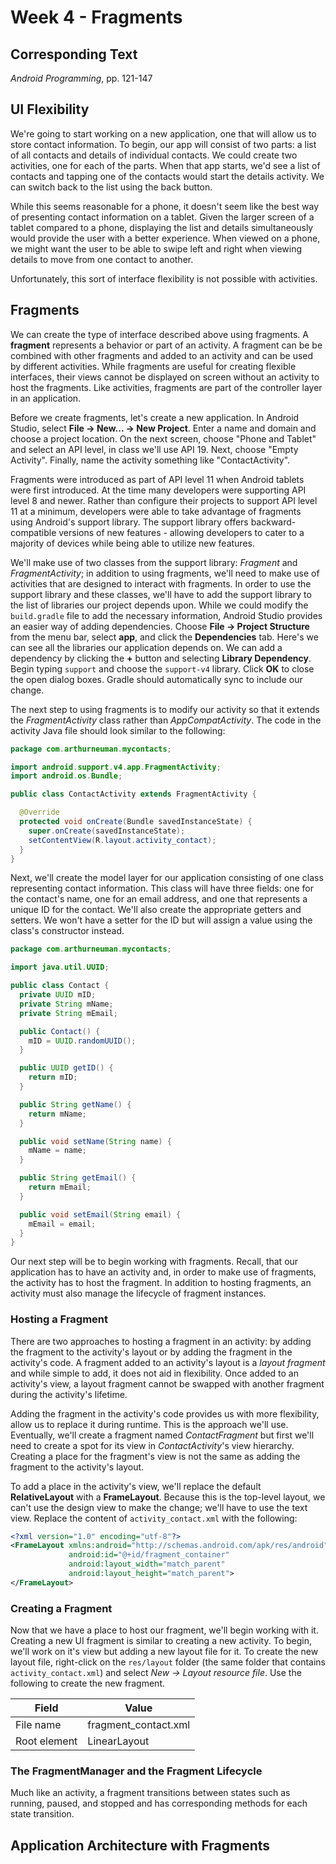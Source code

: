 # Week 4 - Fragments

## Corresponding Text
*Android Programming*, pp. 121-147


## UI Flexibility
We're going to start working on a new application, one that will allow us to
store contact information. To begin, our app will consist of two parts: a
list of all contacts and details of individual contacts. We could create two
activities, one for each of the parts. When that app starts, we'd see a list
of contacts and tapping one of the contacts would start the details activity.
We can switch back to the list using the back button. 

While this seems reasonable for a phone, it doesn't seem like the best way
of presenting contact information on a tablet. Given the larger screen of a
tablet compared to a phone, displaying the list and details simultaneously
would provide the user with a better experience. When viewed on a phone, we
might want the user to be able to swipe left and right when viewing details
to move from one contact to another.

Unfortunately, this sort of interface flexibility is not possible with
activities. 

## Fragments
We can create the type of interface described above using fragments. A
**fragment** represents a behavior or part of an activity. A fragment can be
be combined with other fragments and added to an activity and can be used by
different activities. While fragments are useful for creating flexible
interfaces, their views cannot be displayed on screen without an activity to
host the fragments. Like activities, fragments are part of the controller layer
in an application.

Before we create fragments, let's create a new application. In Android Studio,
select **File -> New... -> New Project**. Enter a name and domain and choose a
project location. On the next screen, choose "Phone and Tablet" and select
an API level, in class we'll use API 19. Next, choose "Empty Activity".
Finally, name the activity something like "ContactActivity".

Fragments were introduced as part of API level 11 when Android tablets were 
first introduced. At the time many developers were supporting API level 8 
and newer. Rather than configure their projects to support API level 11 at a 
minimum, developers were able to take advantage of fragments using Android's 
support library. The support library offers backward-compatible versions of 
new features - allowing developers to cater to a majority of devices while 
being able to utilize new features.

We'll make use of two classes from the support library: *Fragment* and 
*FragmentActivity*; in addition to using fragments, we'll need to make use 
of activities that are designed to interact with fragments. In order to use 
the support library and these classes, we'll have to add the support library 
to the list of libraries our project depends upon. While we could modify 
the `build.gradle` file to add the necessary information, Android Studio 
provides an easier way of adding dependencies. Choose **File -> Project 
Structure** from the menu bar, select **app**, and click the **Dependencies** 
tab. Here's we can see all the libraries our application depends on. We can 
add a dependency by clicking the **+** button and selecting **Library 
Dependency**. Begin typing `support` and choose the `support-v4` library. 
Click **OK** to close the open dialog boxes. Gradle should automatically sync
to include our change.

The next step to using fragments is to modify our activity so that it extends
the *FragmentActivity* class rather than *AppCompatActivity*. The code in 
the activity Java file should look similar to the following:

```Java
package com.arthurneuman.mycontacts;

import android.support.v4.app.FragmentActivity;
import android.os.Bundle;

public class ContactActivity extends FragmentActivity {

  @Override
  protected void onCreate(Bundle savedInstanceState) {
    super.onCreate(savedInstanceState);
    setContentView(R.layout.activity_contact);
  }
}

```

Next, we'll create the model layer for our application consisting of one class 
representing contact information. This class will have three fields: one for 
the contact's name, one for an email address, and one that represents a 
unique ID for the contact. We'll also create the appropriate getters and 
setters. We won't have a setter for the ID but will assign a value using the 
class's constructor instead.

```Java
package com.arthurneuman.mycontacts;

import java.util.UUID;

public class Contact {
  private UUID mID;
  private String mName;
  private String mEmail;

  public Contact() {
    mID = UUID.randomUUID();
  }

  public UUID getID() {
    return mID;
  }

  public String getName() {
    return mName;
  }

  public void setName(String name) {
    mName = name;
  }

  public String getEmail() {
    return mEmail;
  }

  public void setEmail(String email) {
    mEmail = email;
  }
}
```
Our next step will be to begin working with fragments. Recall, that our 
application has to have an activity and, in order to make use of fragments, the 
activity has to host the fragment. In addition to hosting fragments, an 
activity must also manage the lifecycle of fragment instances.

### Hosting a Fragment
There are two approaches to hosting a fragment in an activity: by adding the 
fragment to the activity's layout or by adding the fragment in the activity's 
code. A fragment added to an activity's layout is a *layout fragment* and 
while simple to add, it does not aid in flexibility. Once added to an 
activity's view, a layout fragment cannot be swapped with another fragment 
during the activity's lifetime. 

Adding the fragment in the activity's code provides us with more flexibility, 
allow us to replace it during runtime. This is the approach we'll use. 
Eventually, we'll create a fragment named *ContactFragment* but first we'll 
need to create a spot for its view in *ContactActivity*'s view hierarchy. 
Creating a place for the fragment's view is not the same as adding the fragment 
to the activity's layout. 

To add a place in the activity's view, we'll replace the default 
**RelativeLayout** with a **FrameLayout**. Because this is the top-level 
layout, we can't use the design view to make the change; we'll have to use the 
text view. Replace the content of `activity_contact.xml` with the following:

```xml
<?xml version="1.0" encoding="utf-8"?>
<FrameLayout xmlns:android="http://schemas.android.com/apk/res/android"
             android:id="@+id/fragment_container"
             android:layout_width="match_parent"
             android:layout_height="match_parent">
</FrameLayout>


```  

### Creating a Fragment
Now that we have a place to host our fragment, we'll begin working with it. 
Creating a new UI fragment is similar to creating a new activity.  To begin, 
we'll work on it's view but adding a new layout file for it.  To create the new 
layout file, right-click on the `res/layout` folder (the same folder that 
contains `activity_contact.xml`) and select *New -> Layout resource file*. 
Use the following to create the new fragment.

|Field        | Value                |
| ----------- | -------------------- | 
|File name    | fragment_contact.xml |
|Root element | LinearLayout         |
  

### The FragmentManager and the Fragment Lifecycle
Much like an activity, a fragment transitions between states such as running, 
paused, and stopped and has corresponding methods for each state transition. 
 

## Application Architecture with Fragments
